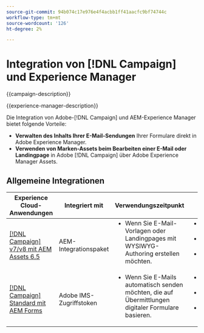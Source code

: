 ```yaml
---
source-git-commit: 94b074c17e976e4f4acbb1ff41aacfc9bf74744c
workflow-type: tm+mt
source-wordcount: '126'
ht-degree: 2%

---
```



# Integration von [!DNL Campaign] und Experience Manager

{{campaign-description}}

{{experience-manager-description}}

Die Integration von Adobe-[!DNL Campaign] und AEM-Experience Manager bietet folgende Vorteile:

+ **Verwalten des Inhalts Ihrer E-Mail-Sendungen** Ihrer Formulare direkt in Adobe Experience Manager.
+ **Verwenden von Marken-Assets beim Bearbeiten einer E-Mail oder Landingpage** in Adobe [!DNL Campaign] über Adobe Experience Manager Assets.

## Allgemeine Integrationen

<table>
    <thead>
        <tr>
            <th>Experience Cloud-Anwendungen</th>
            <th>Integriert mit</th>
            <th>Verwendungszeitpunkt</th>
            <th>Häufige Anwendungsfälle</th>
        </tr>
    </thead>
    <tbody>
        <tr>
            <td><a href="../../integrations/tutorials/campaign-aem/campaign-v8-with-experience-manager.md" target="_blank" rel="noreferrer">[!DNL Campaign] v7/v8 mit AEM Assets 6.5</a></td>
            <td>AEM-Integrationspaket</td>
            <td>
                <ul style="margin-top: 0;">
                    <li>Wenn Sie E-Mail-Vorlagen oder Landingpages mit WYSIWYG-Authoring erstellen möchten.</li>
                </ul>
            </td>
            <td>
              <ul style="margin-top: 0;">
                <li>Personalisierte E-Mail-Kampagnen.</li>
                <li>Dynamische Inhalte und Angebote.</li>
                <li>Einheitliches Kundenerlebnis.</li>
              </ul>
            </td>
        </tr>      
        <tr>
            <td><a href="https://experienceleague.adobe.com/docs/experience-manager-learn/forms/aem-forms-with-adobe-campaign/aem-forms-with-campaign-standard-getting-started-tutorial.html" target="_blank" rel="noreferrer">[!DNL Campaign] Standard mit AEM Forms</a></td>
            <td>Adobe IMS-Zugriffstoken</td>
            <td>
                <ul style="margin-top: 0;">
                    <li>Wenn Sie E-Mails automatisch senden möchten, die auf Übermittlungen digitaler Formulare basieren.</li>
                </ul>
            </td>
            <td>
              <ul style="margin-top: 0;">
                <li>Lead-Generierung und -Pflege.</li>
                <li>Ereignisregistrierungen und Folgemaßnahmen.</li>
                <li>Kundenfeedback und Interaktion.</li>
              </ul>
            </td>
        </tr>              
    </tbody>          
</table>
